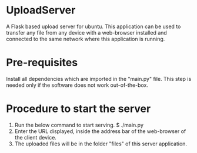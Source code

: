 # UploadServer
A Flask based upload server for ubuntu. This application can be used to transfer any file from any device with a web-browser installed and connected to the same network where this application is running.


Pre-requisites
==============
Install all dependencies which are imported in the "main.py" file. This step is needed only if the software does not work out-of-the-box.

Procedure to start the server
=============================
1. Run the below command to start serving.
   $ ./main.py <port>
2. Enter the URL displayed, inside the address bar of the web-browser of the client device.
3. The uploaded files will be in the folder "files" of this server application.
